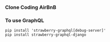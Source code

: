 ### Clone Coding AirBnB

### To use GraphQL
```
pip install 'strawberry-graphql[debug-server]'
pip install strawberry-graphql-django
```